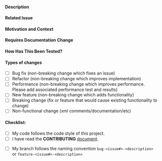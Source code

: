 <!--- Provide a general summary of your changes in the Title above -->

#### Description
<!--- Describe your changes in detail -->

#### Related Issue
<!--- This project only accepts pull requests related to open issues -->
<!--- If suggesting a new feature or change, please discuss it in an issue first -->
<!--- If fixing a bug, there should be an issue describing it with steps to reproduce -->
<!--- Please link to the issue here: -->

#### Motivation and Context
<!--- Why is this change required? What problem does it solve? -->

#### Requires Documentation Change
<!--- Please indicate if these changes will require updates to documentation, and if so, specify what changes are required -->

#### How Has This Been Tested?
<!--- Please describe in detail how you tested your changes. -->
<!--- Include details of your testing environment, and the tests you ran to -->
<!--- see how your change affects other areas of the code, etc. -->

#### Types of changes
<!--- What types of changes does your code introduce? Put an `x` in all the boxes that apply: -->
- [ ] Bug fix (non-breaking change which fixes an issue)
- [ ] Refactor (non-breaking change which improves implementation)
- [ ] Performance (non-breaking change which improves performance. Please add associated performance test and results)
- [ ] New feature (non-breaking change which adds functionality)
- [ ] Breaking change (fix or feature that would cause existing functionality to change)
- [ ] Non-functional change (xml comments/documentation/etc)

#### Checklist:
<!--- The following is a checklist of items that MUST be completed before a PR is accepted -->
<!--- If you're unsure about any of these, don't hesitate to ask. We're here to help! -->
- [ ] My code follows the code style of this project.
- [ ] I have read the **CONTRIBUTING** [document](https://github.com/eabase/mt4pycon/blob/master/CONTRIBUTING.md).
<!--- - [ ] I have added tests to cover my changes.--> 
<!--- If not applicable, please explain why -->
<!--- - [ ] All new and existing tests passed. -->
- [ ] My branch follows the naming convention `bug-<issue#>-<description>` or `feature-<issue#>-<description>`
